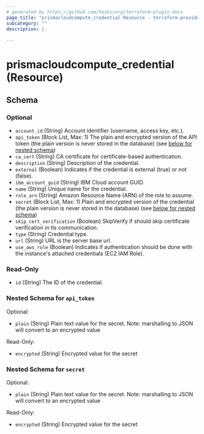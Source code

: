```yaml
---
# generated by https://github.com/hashicorp/terraform-plugin-docs
page_title: "prismacloudcompute_credential Resource - terraform-provider-prismacloudcompute"
subcategory: ""
description: |-
  
---
```


# prismacloudcompute_credential (Resource)





<!-- schema generated by tfplugindocs -->
## Schema

### Optional

- `account_id` (String) Account identifier (username, access key, etc.).
- `api_token` (Block List, Max: 1) The plain and encrypted version of the API token (the plain version is never stored in the database) (see [below for nested schema](#nestedblock--api_token))
- `ca_cert` (String) CA certificate for certificate-based authentication.
- `description` (String) Description of the credential.
- `external` (Boolean) Indicates if the credential is external (true) or not (false).
- `ibm_account_guid` (String) IBM Cloud account GUID.
- `name` (String) Unique name for the credential.
- `role_arn` (String) Amazon Resource Name (ARN) of the role to assume.
- `secret` (Block List, Max: 1) Plain and encrypted version of the credential (the plain version is never stored in the database) (see [below for nested schema](#nestedblock--secret))
- `skip_cert_verification` (Boolean) SkipVerify if should skip certificate verification in tls communication.
- `type` (String) Credential type.
- `url` (String) URL is the server base url.
- `use_aws_role` (Boolean) Indicates if authentication should be done with the instance's attached credentials (EC2 IAM Role).

### Read-Only

- `id` (String) The ID of the credential.

<a id="nestedblock--api_token"></a>
### Nested Schema for `api_token`

Optional:

- `plain` (String) Plain text value for the secret. Note: marshalling to JSON will convert to an encrypted value

Read-Only:

- `encrypted` (String) Encrypted value for the secret


<a id="nestedblock--secret"></a>
### Nested Schema for `secret`

Optional:

- `plain` (String) Plain text value for the secret. Note: marshalling to JSON will convert to an encrypted value

Read-Only:

- `encrypted` (String) Encrypted value for the secret


